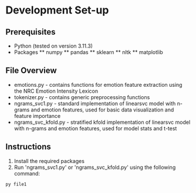# Development Set-up
## Prerequisites
* Python (tested on version 3.11.3)
* Packages
** numpy
** pandas
** sklearn
** nltk
** matplotlib
## File Overview
* emotions.py - contains functions for emotion feature extraction using the NRC Emotion Intensity Lexicon
* tokenizer.py - contains generic preprocessing functions
* ngrams_svc1.py - standard implementation of linearsvc model with n-grams and emotion features, used for basic data visualization and feature importance
* ngrams_svc_kfold.py - stratified kfold implementation of linearsvc model with n-grams and emotion features, used for model stats and t-test
## Instructions
1. Install the required packages
2. Run 'ngrams_svc1.py' or 'ngrams_svc_kfold.py' using the following command:
```
py file1
```